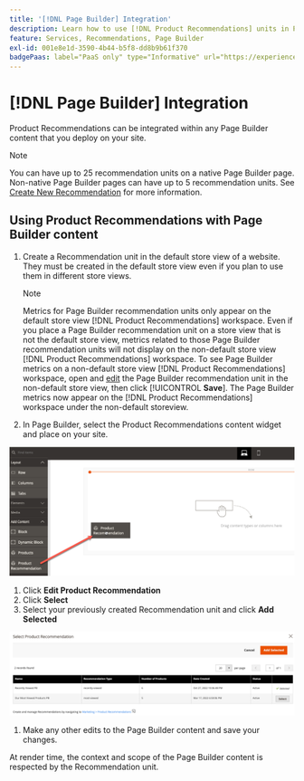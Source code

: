 ```yaml
---
title: '[!DNL Page Builder] Integration'
description: Learn how to use [!DNL Product Recommendations] units in Page Builder.
feature: Services, Recommendations, Page Builder
exl-id: 001e8e1d-3590-4b44-b5f8-dd8b9b61f370
badgePaas: label="PaaS only" type="Informative" url="https://experienceleague.adobe.com/en/docs/commerce/user-guides/product-solutions" tooltip="Applies to Adobe Commerce on Cloud projects (Adobe-managed PaaS infrastructure) and on-premises projects only."
---
```

# [!DNL Page Builder] Integration

Product Recommendations can be integrated within any Page Builder content that you deploy on your site.

>[!NOTE]
>
> You can have up to 25 recommendation units on a native Page Builder page. Non-native Page Builder pages can have up to 5 recommendation units. See [Create New Recommendation](create.md) for more information.

## Using Product Recommendations with Page Builder content

1. Create a Recommendation unit in the default store view of a website. They must be created in the default store view even if you plan to use them in different store views.

    >[!NOTE]
    >
    >Metrics for Page Builder recommendation units only appear on the default store view [!DNL Product Recommendations] workspace. Even if you place a Page Builder recommendation unit on a store view that is not the default store view, metrics related to those Page Builder recommendation units will not display on the non-default store view [!DNL Product Recommendations] workspace. To see Page Builder metrics on a non-default store view [!DNL Product Recommendations] workspace, open and [edit](edit.md) the Page Builder recommendation unit in the non-default store view, then click [!UICONTROL **Save**]. The Page Builder metrics now appear on the [!DNL Product Recommendations] workspace under the non-default storeview.

1. In Page Builder, select the Product Recommendations content widget and place on your site. 

![Insert Recommendation unit](assets/pb-insert.png)

1. Click **Edit Product Recommendation**
1. Click **Select**
1. Select your previously created Recommendation unit and click **Add Selected**

![Insert Recommendation unit](assets/pb-select.png)

1. Make any other edits to the Page Builder content and save your changes. 

At render time, the context and scope of the Page Builder content is respected by the Recommendation unit.
